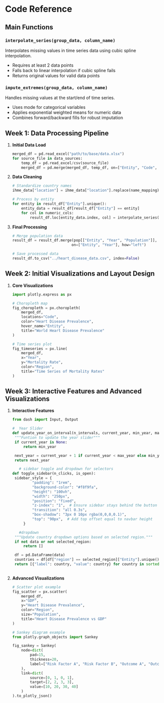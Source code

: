 # Code Reference

## Main Functions

### `interpolate_series(group_data, column_name)`
Interpolates missing values in time series data using cubic spline interpolation.
- Requires at least 2 data points
- Falls back to linear interpolation if cubic spline fails
- Returns original values for valid data points

### `impute_extremes(group_data, column_name)`
Handles missing values at the start/end of time series.
- Uses mode for categorical variables
- Applies exponential weighted means for numeric data
- Combines forward/backward fills for robust imputation

## Week 1: Data Processing Pipeline

1. **Initial Data Load**
   ```python
   merged_df = pd.read_excel("path/to/base/data.xlsx")
   for source_file in data_sources:
       temp_df = pd.read_excel/csv(source_file)
       merged_df = pd.merge(merged_df, temp_df, on=["Entity", "Code", "Year"], how="outer")
   ```

2. **Data Cleaning**
   ```python
   # Standardize country names
   ihme_data["location"] = ihme_data["location"].replace(name_mapping)
   
   # Process by entity
   for entity in result_df["Entity"].unique():
       entity_data = result_df[result_df["Entity"] == entity]
       for col in numeric_cols:
           result_df.loc[entity_data.index, col] = interpolate_series(entity_data, col)
   ```

3. **Final Processing**
   ```python
   # Merge population data
   result_df = result_df.merge(pop[["Entity", "Year", "Population"]], 
                              on=["Entity", "Year"], how="left")
   
   # Save processed data
   result_df.to_csv("../heart_disease_data.csv", index=False)
   ```

## Week 2: Initial Visualizations and Layout Design

1. **Core Visualizations**
   ```python
   import plotly.express as px

   # Choropleth map
   fig_choropleth = px.choropleth(
       merged_df,
       locations="Code",
       color="Heart Disease Prevalence",
       hover_name="Entity",
       title="World Heart Disease Prevalence"
   )

   # Time series plot
   fig_timeseries = px.line(
       merged_df,
       x="Year",
       y="Mortality Rate",
       color="Region",
       title="Time Series of Mortality Rates"
   )
   ```

## Week 3: Interactive Features and Advanced Visualizations

1. **Interactive Features**
   ```python
   from dash import Input, Output

   #  Year Slider
   def update_year_on_interval(n_intervals, current_year, min_year, max_year):
    """Funtion to update the year slider"""
    if current_year is None:
        return min_year

    next_year = current_year + 1 if current_year < max_year else min_year
    return next_year
   ```
   ```python
      # sidebar toggle and dropdown for selectors
   def toggle_sidebar(n_clicks, is_open):
    sidebar_style = {
            "padding": "1rem",
            "background-color": "#f8f9fa",
            "height": "100vh",
            "width": "250px",
            "position": "fixed",
            "z-index": "1",  # Ensure sidebar stays behind the button
            "transition": "all 0.3s",
            "box-shadow": "3px 0 10px rgba(0,0,0,0.1)",
            "top": "90px",  # Add top offset equal to navbar height
        }  

      #dropdown
    """Update country dropdown options based on selected region."""
    if not data or not selected_region:
        return []

    df = pd.DataFrame(data)
    countries = df[df["region"] == selected_region]["Entity"].unique()
    return [{"label": country, "value": country} for country in sorted(countries)]
 
   ```


2. **Advanced Visualizations**
   ```python
   # Scatter plot example
   fig_scatter = px.scatter(
       merged_df,
       x="GDP",
       y="Heart Disease Prevalence",
       color="Region",
       size="Population",
       title="Heart Disease Prevalence vs GDP"
   )

   # Sankey diagram example
   from plotly.graph_objects import Sankey

   fig_sankey = Sankey(
       node=dict(
           pad=15,
           thickness=20,
           label=["Risk Factor A", "Risk Factor B", "Outcome A", "Outcome B"]
       ),
       link=dict(
           source=[0, 1, 0, 1],
           target=[2, 2, 3, 3],
           value=[10, 20, 30, 40]
       )
   ).to_plotly_json()
   ```